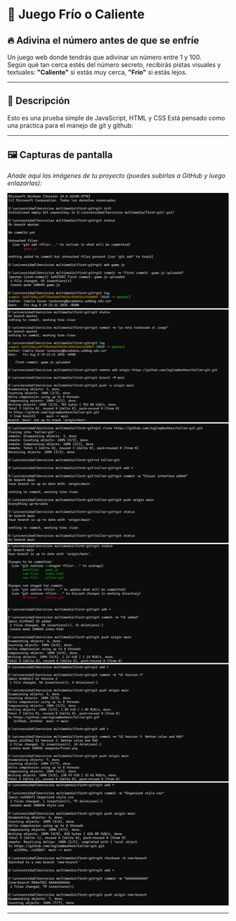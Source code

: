 # 🎯 Juego Frío o Caliente  

## 🔥 Adivina el número antes de que se enfríe  
Un juego web donde tendrás que adivinar un número entre 1 y 100.  
Según qué tan cerca estés del número secreto, recibirás pistas visuales y textuales: **"Caliente"** si estás muy cerca, **"Frío"** si estás lejos.  

---

## 📜 Descripción  
Esto es una prueba simple de JavaScript, HTML y CSS
Está pensado como una practica para el manejo de git y github:  

---

## 🖼 Capturas de pantalla  
_Añade aquí las imágenes de tu proyecto (puedes subirlas a GitHub y luego enlazarlas):_

![Captura 1](./imagenes/1.png)  
![Captura 2](./imagenes/2.png)  
![Captura 3](./imagenes/3.png)  
![Captura 4](./imagenes/4.png)  
![Captura 5](./imagenes/5.png)  
![Captura 6](./imagenes/6.png)  

---


